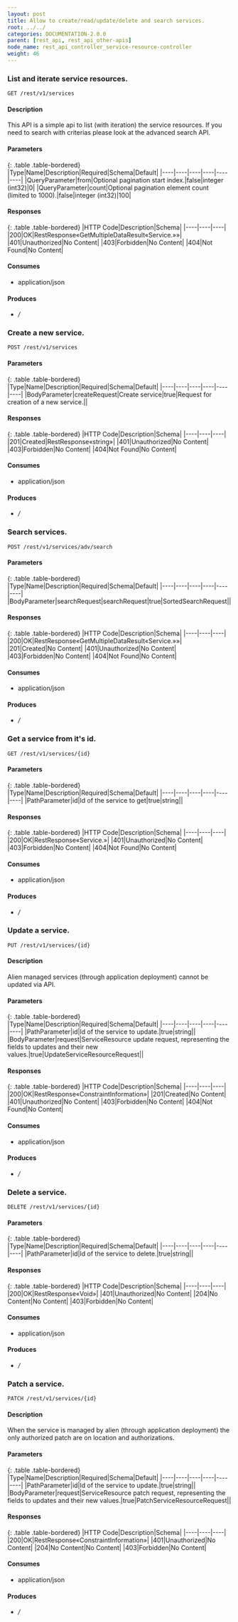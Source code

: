 ```yaml
---
layout: post
title: Allow to create/read/update/delete and search services.
root: ../../
categories: DOCUMENTATION-2.0.0
parent: [rest_api, rest_api_other-apis]
node_name: rest_api_controller_service-resource-controller
weight: 46
---
```


### List and iterate service resources.
```
GET /rest/v1/services
```

#### Description

This API is a simple api to list (with iteration) the service resources. If you need to search with criterias please look at the advanced search API.

#### Parameters

{: .table .table-bordered}
|Type|Name|Description|Required|Schema|Default|
|----|----|----|----|----|----|
|QueryParameter|from|Optional pagination start index.|false|integer (int32)|0|
|QueryParameter|count|Optional pagination element count (limited to 1000).|false|integer (int32)|100|


#### Responses

{: .table .table-bordered}
|HTTP Code|Description|Schema|
|----|----|----|
|200|OK|RestResponse«GetMultipleDataResult«Service.»»|
|401|Unauthorized|No Content|
|403|Forbidden|No Content|
|404|Not Found|No Content|


#### Consumes

* application/json

#### Produces

* */*

### Create a new service.
```
POST /rest/v1/services
```

#### Parameters

{: .table .table-bordered}
|Type|Name|Description|Required|Schema|Default|
|----|----|----|----|----|----|
|BodyParameter|createRequest|Create service|true|Request for creation of a new service.||


#### Responses

{: .table .table-bordered}
|HTTP Code|Description|Schema|
|----|----|----|
|201|Created|RestResponse«string»|
|401|Unauthorized|No Content|
|403|Forbidden|No Content|
|404|Not Found|No Content|


#### Consumes

* application/json

#### Produces

* */*

### Search services.
```
POST /rest/v1/services/adv/search
```

#### Parameters

{: .table .table-bordered}
|Type|Name|Description|Required|Schema|Default|
|----|----|----|----|----|----|
|BodyParameter|searchRequest|searchRequest|true|SortedSearchRequest||


#### Responses

{: .table .table-bordered}
|HTTP Code|Description|Schema|
|----|----|----|
|200|OK|RestResponse«GetMultipleDataResult«Service.»»|
|201|Created|No Content|
|401|Unauthorized|No Content|
|403|Forbidden|No Content|
|404|Not Found|No Content|


#### Consumes

* application/json

#### Produces

* */*

### Get a service from it's id.
```
GET /rest/v1/services/{id}
```

#### Parameters

{: .table .table-bordered}
|Type|Name|Description|Required|Schema|Default|
|----|----|----|----|----|----|
|PathParameter|id|Id of the service to get|true|string||


#### Responses

{: .table .table-bordered}
|HTTP Code|Description|Schema|
|----|----|----|
|200|OK|RestResponse«Service.»|
|401|Unauthorized|No Content|
|403|Forbidden|No Content|
|404|Not Found|No Content|


#### Consumes

* application/json

#### Produces

* */*

### Update a service.
```
PUT /rest/v1/services/{id}
```

#### Description

Alien managed services (through application deployment) cannot be updated via API.

#### Parameters

{: .table .table-bordered}
|Type|Name|Description|Required|Schema|Default|
|----|----|----|----|----|----|
|PathParameter|id|Id of the service to update.|true|string||
|BodyParameter|request|ServiceResource update request, representing the fields to updates and their new values.|true|UpdateServiceResourceRequest||


#### Responses

{: .table .table-bordered}
|HTTP Code|Description|Schema|
|----|----|----|
|200|OK|RestResponse«ConstraintInformation»|
|201|Created|No Content|
|401|Unauthorized|No Content|
|403|Forbidden|No Content|
|404|Not Found|No Content|


#### Consumes

* application/json

#### Produces

* */*

### Delete a service.
```
DELETE /rest/v1/services/{id}
```

#### Parameters

{: .table .table-bordered}
|Type|Name|Description|Required|Schema|Default|
|----|----|----|----|----|----|
|PathParameter|id|Id of the service to delete.|true|string||


#### Responses

{: .table .table-bordered}
|HTTP Code|Description|Schema|
|----|----|----|
|200|OK|RestResponse«Void»|
|401|Unauthorized|No Content|
|204|No Content|No Content|
|403|Forbidden|No Content|


#### Consumes

* application/json

#### Produces

* */*

### Patch a service.
```
PATCH /rest/v1/services/{id}
```

#### Description

When the service is managed by alien (through application deployment) the only authorized patch are on location and authorizations.

#### Parameters

{: .table .table-bordered}
|Type|Name|Description|Required|Schema|Default|
|----|----|----|----|----|----|
|PathParameter|id|Id of the service to update.|true|string||
|BodyParameter|request|ServiceResource patch request, representing the fields to updates and their new values.|true|PatchServiceResourceRequest||


#### Responses

{: .table .table-bordered}
|HTTP Code|Description|Schema|
|----|----|----|
|200|OK|RestResponse«ConstraintInformation»|
|401|Unauthorized|No Content|
|204|No Content|No Content|
|403|Forbidden|No Content|


#### Consumes

* application/json

#### Produces

* */*


